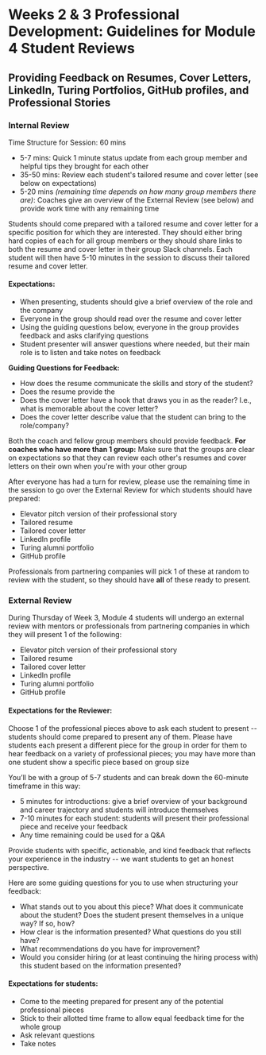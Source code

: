 # Weeks 2 & 3 Professional Development: Guidelines for Module 4 Student Reviews
## Providing Feedback on Resumes, Cover Letters, LinkedIn, Turing Portfolios, GitHub profiles, and Professional Stories

### Internal Review
Time Structure for Session: 60 mins
* 5-7 mins: Quick 1 minute status update from each group member and helpful tips they brought for each other
* 35-50 mins: Review each student's tailored resume and cover letter (see below on expectations)
* 5-20 mins *(remaining time depends on how many group members there are)*: Coaches give an overview of the External Review (see below) and provide work time with any remaining time

Students should come prepared with a tailored resume and cover letter for a specific position for which they are interested. They should either bring hard copies of each for all group members or they should share links to both the resume and cover letter in their group Slack channels. Each student will then have 5-10 minutes in the session to discuss their tailored resume and cover letter. 

#### Expectations:
* When presenting, students should give a brief overview of the role and the company
* Everyone in the group should read over the resume and cover letter
* Using the guiding questions below, everyone in the group provides feedback and asks clarifying questions
* Student presenter will answer questions where needed, but their main role is to listen and take notes on feedback

**Guiding Questions for Feedback:**
* How does the resume communicate the skills and story of the student? 
* Does the resume provide the 
* Does the cover letter have a hook that draws you in as the reader? I.e., what is memorable about the cover letter? 
* Does the cover letter describe value that the student can bring to the role/company?

Both the coach and fellow group members should provide feedback. **For coaches who have more than 1 group:** Make sure that the groups are clear on expectations so that they can review each other's resumes and cover letters on their own when you're with your other group

After everyone has had a turn for review, please use the remaining time in the session to go over the External Review for which students should have prepared:

* Elevator pitch version of their professional story
* Tailored resume
* Tailored cover letter
* LinkedIn profile
* Turing alumni portfolio
* GitHub profile 

Professionals from partnering companies will pick 1 of these at random to review with the student, so they should have **all** of these ready to present. 

### External Review
During Thursday of Week 3, Module 4 students will undergo an external review with mentors or professionals from partnering companies in which they will present 1 of the following:
* Elevator pitch version of their professional story
* Tailored resume
* Tailored cover letter
* LinkedIn profile
* Turing alumni portfolio
* GitHub profile 

#### Expectations for the Reviewer:
Choose 1 of the professional pieces above to ask each student to present -- students should come prepared to present any of them. Please have students each present a different piece for the group in order for them to hear feedback on a variety of professional pieces; you may have more than one student show a specific piece based on group size

You’ll be with a group of 5-7 students and can break down the 60-minute timeframe in this way:
* 5 minutes for introductions: give a brief overview of your background and career trajectory and students will introduce themselves
* 7-10 minutes for each student: students will present their professional piece and receive your feedback
* Any time remaining could be used for a Q&A

Provide students with specific, actionable, and kind feedback that reflects your experience in the industry -- we want students to get an honest perspective. 

Here are some guiding questions for you to use when structuring your feedback:
* What stands out to you about this piece? What does it communicate about the student? Does the student present themselves in a unique way? If so, how?
* How clear is the information presented? What questions do you still have?
* What recommendations do you have for improvement?
* Would you consider hiring (or at least continuing the hiring process with) this student based on the information presented?

#### Expectations for students: 
* Come to the meeting prepared for present any of the potential professional pieces
* Stick to their allotted time frame to allow equal feedback time for the whole group
* Ask relevant questions
* Take notes
